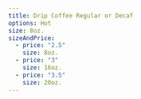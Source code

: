 ```yaml
---
title: Drip Coffee Regular or Decaf
options: Hot
size: 8oz.
sizeAndPrice:
  - price: "2.5"
    size: 8oz.
  - price: "3"
    size: 16oz.
  - price: "3.5"
    size: 20oz.
---
```


